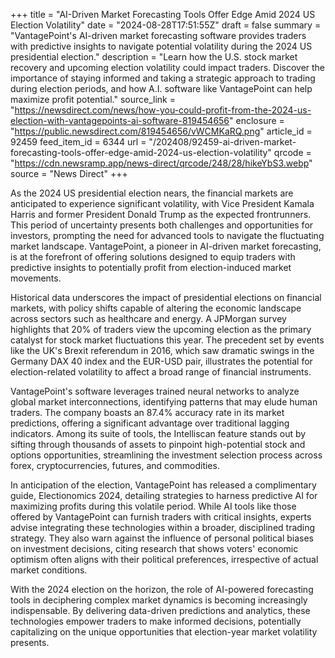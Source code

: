 +++
title = "AI-Driven Market Forecasting Tools Offer Edge Amid 2024 US Election Volatility"
date = "2024-08-28T17:51:55Z"
draft = false
summary = "VantagePoint's AI-driven market forecasting software provides traders with predictive insights to navigate potential volatility during the 2024 US presidential election."
description = "Learn how the U.S. stock market recovery and upcoming election volatility could impact traders. Discover the importance of staying informed and taking a strategic approach to trading during election periods, and how A.I. software like VantagePoint can help maximize profit potential."
source_link = "https://newsdirect.com/news/how-you-could-profit-from-the-2024-us-election-with-vantagepoints-ai-software-819454656"
enclosure = "https://public.newsdirect.com/819454656/vWCMKaRQ.png"
article_id = 92459
feed_item_id = 6344
url = "/202408/92459-ai-driven-market-forecasting-tools-offer-edge-amid-2024-us-election-volatility"
qrcode = "https://cdn.newsramp.app/news-direct/qrcode/248/28/hikeYbS3.webp"
source = "News Direct"
+++

<p>As the 2024 US presidential election nears, the financial markets are anticipated to experience significant volatility, with Vice President Kamala Harris and former President Donald Trump as the expected frontrunners. This period of uncertainty presents both challenges and opportunities for investors, prompting the need for advanced tools to navigate the fluctuating market landscape. VantagePoint, a pioneer in AI-driven market forecasting, is at the forefront of offering solutions designed to equip traders with predictive insights to potentially profit from election-induced market movements.</p><p>Historical data underscores the impact of presidential elections on financial markets, with policy shifts capable of altering the economic landscape across sectors such as healthcare and energy. A JPMorgan survey highlights that 20% of traders view the upcoming election as the primary catalyst for stock market fluctuations this year. The precedent set by events like the UK's Brexit referendum in 2016, which saw dramatic swings in the Germany DAX 40 index and the EUR-USD pair, illustrates the potential for election-related volatility to affect a broad range of financial instruments.</p><p>VantagePoint's software leverages trained neural networks to analyze global market interconnections, identifying patterns that may elude human traders. The company boasts an 87.4% accuracy rate in its market predictions, offering a significant advantage over traditional lagging indicators. Among its suite of tools, the Intelliscan feature stands out by sifting through thousands of assets to pinpoint high-potential stock and options opportunities, streamlining the investment selection process across forex, cryptocurrencies, futures, and commodities.</p><p>In anticipation of the election, VantagePoint has released a complimentary guide, Electionomics 2024, detailing strategies to harness predictive AI for maximizing profits during this volatile period. While AI tools like those offered by VantagePoint can furnish traders with critical insights, experts advise integrating these technologies within a broader, disciplined trading strategy. They also warn against the influence of personal political biases on investment decisions, citing research that shows voters' economic optimism often aligns with their political preferences, irrespective of actual market conditions.</p><p>With the 2024 election on the horizon, the role of AI-powered forecasting tools in deciphering complex market dynamics is becoming increasingly indispensable. By delivering data-driven predictions and analytics, these technologies empower traders to make informed decisions, potentially capitalizing on the unique opportunities that election-year market volatility presents.</p>